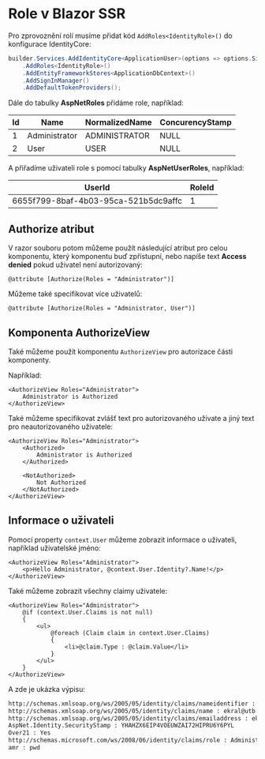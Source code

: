 # Role v Blazor SSR

Pro zprovoznění rolí musíme přidat kód ```AddRoles<IdentityRole>()``` do konfigurace IdentityCore:

```csharp
builder.Services.AddIdentityCore<ApplicationUser>(options => options.SignIn.RequireConfirmedAccount = true)
    .AddRoles<IdentityRole>()
    .AddEntityFrameworkStores<ApplicationDbContext>()
    .AddSignInManager()
    .AddDefaultTokenProviders();
```

Dále do tabulky **AspNetRoles** přidáme role, například:

| Id | Name         | NormalizedName | ConcurencyStamp |
|----|--------------|----------------|-----------------|
| 1  |Administrator | ADMINISTRATOR  | NULL            |
| 2  |User          | USER           | NULL            |


A přiřadíme uživateli role s pomocí tabulky **AspNetUserRoles**, například:

| UserId                               | RoleId | 
|--------------------------------------|--------|
| 6655f799-8baf-4b03-95ca-521b5dc9affc | 1      |

## Authorize atribut

V razor souboru potom můžeme použít následující atribut pro celou komponentu, který komponentu buď zpřístupní, nebo napíše text **Access denied** pokud uživatel není autorizovaný:

 ```@attribute [Authorize(Roles = "Administrator")]``` 

Můžeme také specifikovat více uživatelů:

 ```@attribute [Authorize(Roles = "Administrator, User")]``` 

## Komponenta AuthorizeView

Také můžeme použít komponentu ```AuthorizeView``` pro autorizace části komponenty.

Například:

```razor
<AuthorizeView Roles="Administrator">
    Administrator is Authorized
</AuthorizeView>
```

Také můžeme specifikovat zvlášť text pro autorizovaného uživate a jiný text pro neautorizovaného uživatele:

```razor
<AuthorizeView Roles="Administrator">
    <Authorized>
        Administrator is Authorized
    </Authorized>

    <NotAuthorized>
        Not Authorized
    </NotAuthorized>
</AuthorizeView>
```
## Informace o uživateli

Pomocí property ```context.User``` můžeme zobrazit informace o uživateli, například uživatelské jméno:

```razor
<AuthorizeView Roles="Administrator">
    <p>Hello Administrator, @context.User.Identity?.Name!</p>
</AuthorizeView>
```

Také můžeme zobrazit všechny claimy uživatele:

```razor
<AuthorizeView Roles="Administrator">
    @if (context.User.Claims is not null)
    {
        <ul>
            @foreach (Claim claim in context.User.Claims)
            {
                <li>@claim.Type : @claim.Value</li>
            }
        </ul>
    }
</AuthorizeView>
```

A zde je ukázka výpisu:

```html
http://schemas.xmlsoap.org/ws/2005/05/identity/claims/nameidentifier : 6655f799-8baf-4b03-95ca-521b5dc9affc
http://schemas.xmlsoap.org/ws/2005/05/identity/claims/name : ekral@utb.cz
http://schemas.xmlsoap.org/ws/2005/05/identity/claims/emailaddress : ekral@utb.cz
AspNet.Identity.SecurityStamp : YHAHZX6EIP4VOEUWZAI72HIPRU6Y6PYL
Over21 : Yes
http://schemas.microsoft.com/ws/2008/06/identity/claims/role : Administrator
amr : pwd
```
